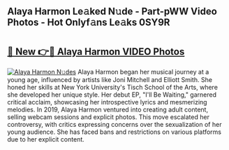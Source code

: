 ## Alaya Harmon Le𝚊ked N𝚞de - Part-pWW Video Photos - Hot Onlyf𝚊ns Le𝚊ks 0SY9R

# <h2><a href="http://ab42602.deff.icu/?id=Alaya+Harmon">🔗 New 👉🔴 Alaya Harmon VIDEO Photos</a></h2>

[![Alaya Harmon N𝚞des](https://i.imgur.com/rIISA9y.gif)](http://ab42602.deff.icu/?id=Alaya+Harmon)
Alaya Harmon began her musical journey at a young age, influenced by artists like Joni Mitchell and Elliott Smith. She honed her skills at New York University's Tisch School of the Arts, where she developed her unique style. Her debut EP, "I'll Be Waiting," garnered critical acclaim, showcasing her introspective lyrics and mesmerizing melodies. In 2019, Alaya Harmon ventured into creating adult content, selling webcam sessions and explicit photos. This move escalated her controversy, with critics expressing concerns over the sexualization of her young audience. She has faced bans and restrictions on various platforms due to her explicit content.
